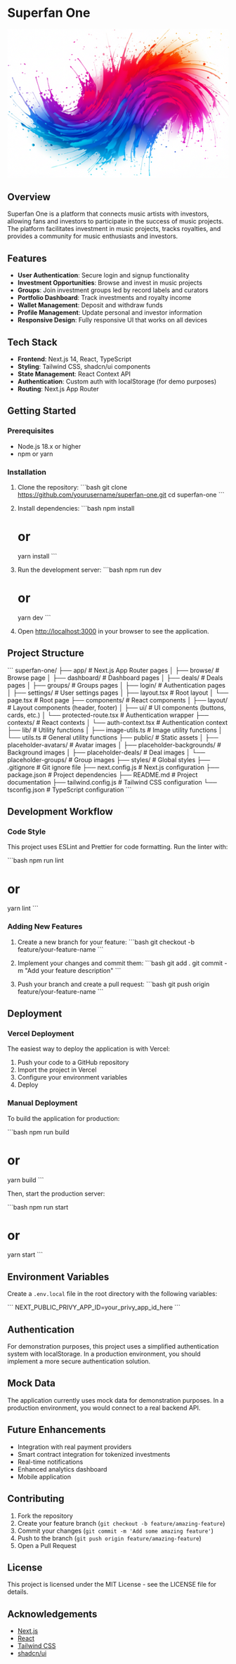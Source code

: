 # Superfan One

![Superfan One](public/placeholder-backgrounds/hero-bg.png)

## Overview

Superfan One is a platform that connects music artists with investors, allowing fans and investors to participate in the success of music projects. The platform facilitates investment in music projects, tracks royalties, and provides a community for music enthusiasts and investors.

## Features

- **User Authentication**: Secure login and signup functionality
- **Investment Opportunities**: Browse and invest in music projects
- **Groups**: Join investment groups led by record labels and curators
- **Portfolio Dashboard**: Track investments and royalty income
- **Wallet Management**: Deposit and withdraw funds
- **Profile Management**: Update personal and investor information
- **Responsive Design**: Fully responsive UI that works on all devices

## Tech Stack

- **Frontend**: Next.js 14, React, TypeScript
- **Styling**: Tailwind CSS, shadcn/ui components
- **State Management**: React Context API
- **Authentication**: Custom auth with localStorage (for demo purposes)
- **Routing**: Next.js App Router

## Getting Started

### Prerequisites

- Node.js 18.x or higher
- npm or yarn

### Installation

1. Clone the repository:
   \`\`\`bash
   git clone https://github.com/yourusername/superfan-one.git
   cd superfan-one
   \`\`\`

2. Install dependencies:
   \`\`\`bash
   npm install
   # or
   yarn install
   \`\`\`

3. Run the development server:
   \`\`\`bash
   npm run dev
   # or
   yarn dev
   \`\`\`

4. Open [http://localhost:3000](http://localhost:3000) in your browser to see the application.

## Project Structure

\`\`\`
superfan-one/
├── app/                    # Next.js App Router pages
│   ├── browse/             # Browse page
│   ├── dashboard/          # Dashboard pages
│   ├── deals/              # Deals pages
│   ├── groups/             # Groups pages
│   ├── login/              # Authentication pages
│   ├── settings/           # User settings pages
│   ├── layout.tsx          # Root layout
│   └── page.tsx            # Root page
├── components/             # React components
│   ├── layout/             # Layout components (header, footer)
│   ├── ui/                 # UI components (buttons, cards, etc.)
│   └── protected-route.tsx # Authentication wrapper
├── contexts/               # React contexts
│   └── auth-context.tsx    # Authentication context
├── lib/                    # Utility functions
│   ├── image-utils.ts      # Image utility functions
│   └── utils.ts            # General utility functions
├── public/                 # Static assets
│   ├── placeholder-avatars/  # Avatar images
│   ├── placeholder-backgrounds/ # Background images
│   ├── placeholder-deals/  # Deal images
│   └── placeholder-groups/ # Group images
├── styles/                 # Global styles
├── .gitignore              # Git ignore file
├── next.config.js          # Next.js configuration
├── package.json            # Project dependencies
├── README.md               # Project documentation
├── tailwind.config.js      # Tailwind CSS configuration
└── tsconfig.json           # TypeScript configuration
\`\`\`

## Development Workflow

### Code Style

This project uses ESLint and Prettier for code formatting. Run the linter with:

\`\`\`bash
npm run lint
# or
yarn lint
\`\`\`

### Adding New Features

1. Create a new branch for your feature:
   \`\`\`bash
   git checkout -b feature/your-feature-name
   \`\`\`

2. Implement your changes and commit them:
   \`\`\`bash
   git add .
   git commit -m "Add your feature description"
   \`\`\`

3. Push your branch and create a pull request:
   \`\`\`bash
   git push origin feature/your-feature-name
   \`\`\`

## Deployment

### Vercel Deployment

The easiest way to deploy the application is with Vercel:

1. Push your code to a GitHub repository
2. Import the project in Vercel
3. Configure your environment variables
4. Deploy

### Manual Deployment

To build the application for production:

\`\`\`bash
npm run build
# or
yarn build
\`\`\`

Then, start the production server:

\`\`\`bash
npm run start
# or
yarn start
\`\`\`

## Environment Variables

Create a `.env.local` file in the root directory with the following variables:

\`\`\`
NEXT_PUBLIC_PRIVY_APP_ID=your_privy_app_id_here
\`\`\`

## Authentication

For demonstration purposes, this project uses a simplified authentication system with localStorage. In a production environment, you should implement a more secure authentication solution.

## Mock Data

The application currently uses mock data for demonstration purposes. In a production environment, you would connect to a real backend API.

## Future Enhancements

- Integration with real payment providers
- Smart contract integration for tokenized investments
- Real-time notifications
- Enhanced analytics dashboard
- Mobile application

## Contributing

1. Fork the repository
2. Create your feature branch (`git checkout -b feature/amazing-feature`)
3. Commit your changes (`git commit -m 'Add some amazing feature'`)
4. Push to the branch (`git push origin feature/amazing-feature`)
5. Open a Pull Request

## License

This project is licensed under the MIT License - see the LICENSE file for details.

## Acknowledgements

- [Next.js](https://nextjs.org/)
- [React](https://reactjs.org/)
- [Tailwind CSS](https://tailwindcss.com/)
- [shadcn/ui](https://ui.shadcn.com/)
